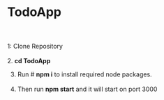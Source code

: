# TodoApp 

<br></br>
1: Clone Repository 
<br> </br>
2. **cd TodoApp**

3. Run # **npm i** to install required node packages.
<br></br>
4. Then run **npm start** and it will start on port 3000

